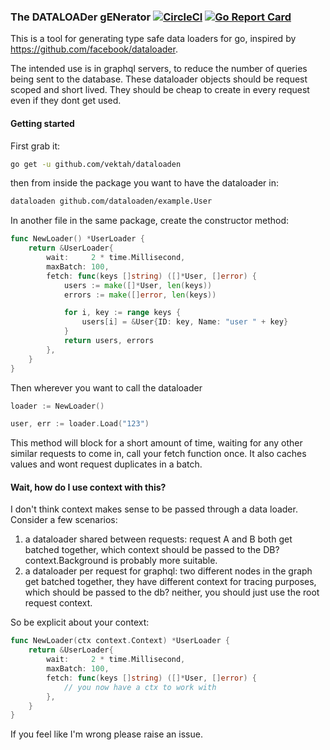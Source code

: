 ### The DATALOADer gENerator [![CircleCI](https://circleci.com/gh/Vektah/dataloaden.svg?style=svg)](https://circleci.com/gh/Vektah/dataloaden) [![Go Report Card](https://goreportcard.com/badge/github.com/vektah/dataloaden)](https://goreportcard.com/report/github.com/vektah/dataloaden)

This is a tool for generating type safe data loaders for go, inspired by https://github.com/facebook/dataloader.

The intended use is in graphql servers, to reduce the number of queries being sent to the database. These dataloader
objects should be request scoped and short lived. They should be cheap to create in every request even if they dont
get used.

#### Getting started

First grab it:
```bash
go get -u github.com/vektah/dataloaden
```

then from inside the package you want to have the dataloader in:
```bash
dataloaden github.com/dataloaden/example.User
```

In another file in the same package, create the constructor method:
```go 
func NewLoader() *UserLoader {
	return &UserLoader{
		wait:     2 * time.Millisecond,
		maxBatch: 100,
		fetch: func(keys []string) ([]*User, []error) {
			users := make([]*User, len(keys))
			errors := make([]error, len(keys))

			for i, key := range keys {
				users[i] = &User{ID: key, Name: "user " + key}
			}
			return users, errors
		},
	}
}
``` 

Then wherever you want to call the dataloader
```go
loader := NewLoader()

user, err := loader.Load("123")
``` 

This method will block for a short amount of time, waiting for any other similar requests to come in, call your fetch
function once. It also caches values and wont request duplicates in a batch.   

#### Wait, how do I use context with this?

I don't think context makes sense to be passed through a data loader. Consider a few scenarios:
1. a dataloader shared between requests: request A and B both get batched together, which context should be passed to the DB? context.Background is probably more suitable.
2. a dataloader per request for graphql: two different nodes in the graph get batched together, they have different context for tracing purposes, which should be passed to the db? neither, you should just use the root request context. 


So be explicit about your context:
```go
func NewLoader(ctx context.Context) *UserLoader {
	return &UserLoader{
		wait:     2 * time.Millisecond,
		maxBatch: 100,
		fetch: func(keys []string) ([]*User, []error) {
			// you now have a ctx to work with 
		},
	}
}
```

If you feel like I'm wrong please raise an issue.